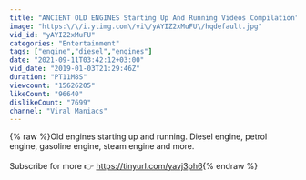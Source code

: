 ```yaml
---
title: "ANCIENT OLD ENGINES Starting Up And Running Videos Compilation"
image: "https:\/\/i.ytimg.com\/vi\/yAYIZ2xMuFU\/hqdefault.jpg"
vid_id: "yAYIZ2xMuFU"
categories: "Entertainment"
tags: ["engine","diesel","engines"]
date: "2021-09-11T03:42:12+03:00"
vid_date: "2019-01-03T21:29:46Z"
duration: "PT11M8S"
viewcount: "15626205"
likeCount: "96640"
dislikeCount: "7699"
channel: "Viral Maniacs"
---
```

{% raw %}Old engines starting up and running. Diesel engine, petrol engine, gasoline engine, steam engine and more.<br /><br />Subscribe for more 👉 <a rel="nofollow" target="blank" href="https://tinyurl.com/yavj3ph6">https://tinyurl.com/yavj3ph6</a>{% endraw %}
